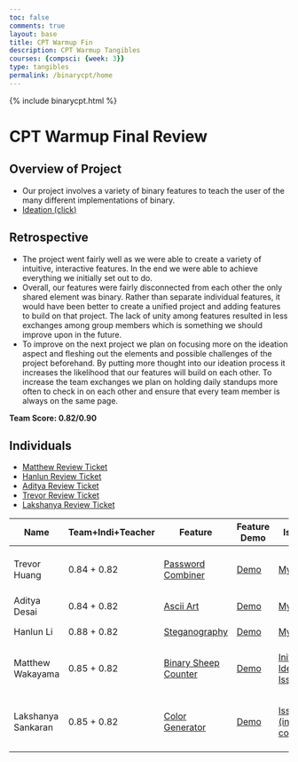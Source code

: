 ```yaml
---
toc: false
comments: true
layout: base
title: CPT Warmup Fin
description: CPT Warmup Tangibles
courses: {compsci: {week: 3}}
type: tangibles
permalink: /binarycpt/home
---
```


{% include binarycpt.html %}


<div class="snow_wrap">
    <div class="snow"></div>
</div>

# CPT Warmup Final Review

## Overview of Project
- Our project involves a variety of binary features to teach the user of the many different implementations of binary. 
- <a href="https://trevorhuang1.github.io/cpt_warmup//2023/11/14/week13-plans.html">Ideation (click)</a>
## Retrospective
- The project went fairly well as we were able to create a variety of intuitive, interactive features. In the end we were able to achieve everything we initially set out to do.
- Overall, our features were fairly disconnected from each other the only shared element was binary. Rather than separate individual features, it would have been better to create a unified project and adding features to build on that project. The lack of unity among features resulted in less exchanges among group members which is something we should improve upon in the future. 
- To improve on the next project we plan on focusing more on the ideation aspect and fleshing out the elements and possible challenges of the project beforehand. By putting more thought into our ideation process it increases the likelihood that our features will build on each other. To increase the team exchanges we plan on holding daily standups more often to check in on each other and ensure that every team member is always on the same page. 

**Team Score: 0.82/0.90**

## Individuals
- <a href="https://github.com/M8tth3/m8th3_2.0/issues/1">Matthew Review Ticket</a>
- <a href="https://github.com/trevorhuang1/cpt_warmup/issues/8">Hanlun Review Ticket</a>
- <a href="https://github.com/ad1tyad3sa1/studentCSP/issues/1">Aditya Review Ticket</a>
- <a href="https://github.com/trevorhuang1/csp_blog/issues/1">Trevor Review Ticket</a>
- <a href="https://github.com/trevorhuang1/cpt_warmup/issues/4">Lakshanya Review Ticket</a>

| Name               | Team+Indi+Teacher | Feature                                          | Feature Demo                                                                                     | Issues                                | Key Commit(s)                                                                                                                                                                               | Analytics                                                                                                             |
|------------------- |------------------- |-------------------------------------------------- |-------------------------------------------------------------------------------------------------- |--------------------------------------- |-------------------------------------------------------------------------------------------------------------------------------------------------------------------------------------------- |------------------------------------------------------------------------------------------------------------------------ |
| Trevor Huang       | 0.84 + 0.82              | [Password Combiner](https://trevorhuang1.github.io/cpt_warmup//binarycpt/password-combiner)        | [Demo](https://www.youtube.com/embed/2r-a3uKsKcQ?si=1EjfRtFTQFguLgZ1)                             | [My Issue](https://github.com/trevorhuang1/cpt_warmup/issues/5)                                    | [Elementary password combiner](https://github.com/trevorhuang1/cpt_warmup/commit/f96393709dc9e6e1c28a78b33005e64f71fac3ce), [Animation](https://github.com/trevorhuang1/cpt_warmup/commit/a90b7064a68e6d0c694ba5efe179a28a4ed293ee)                | [Profile](https://github.com/trevorhuang1), [Workflow](https://github.com/trevorhuang1/cpt_warmup/actions?query=actor:trevorhuang1) |
| Aditya Desai       | 0.84 + 0.82              | [Ascii Art](https://trevorhuang1.github.io/cpt_warmup//binarycpt/ascii-art)                      | [Demo](https://www.youtube.com/embed/sgBVGWAV_W0?si=BgjFlQyOgEl-fWmd)                             | [My Issue](https://github.com/trevorhuang1/cpt_warmup/issues/6)                                    | [Ascii Art Program/Canvas](https://github.com/trevorhuang1/cpt_warmup/commit/8d2ce0585463927361336e4c41df17ed84b469e7)                   | [Profile](https://github.com/ad1tyad3sa1), [Workflow](https://github.com/trevorhuang1/cpt_warmup/actions?query=actor%3Aad1tyad3sa1) |
| Hanlun Li          | 0.88 + 0.82             | [Steganography](https://trevorhuang1.github.io/cpt_warmup//binarycpt/steganography)              | [Demo](https://www.youtube.com/embed/DxeNFm_G2BY?si=JbQiivypj5Bewpwa)                             | [My Issue](https://github.com/trevorhuang1/cpt_warmup/issues/3)                                    | [Stego](https://github.com/trevorhuang1/cpt_warmup/commit/19b5222fb5bb63762c1bba148aca17f166b11b13)                           | [Profile](https://github.com/hanlunli), [Workflow](https://github.com/trevorhuang1/cpt_warmup/actions?query=actor%3Ahanlunli)   |
| Matthew Wakayama   | 0.85 + 0.82             | [Binary Sheep Counter](https://trevorhuang1.github.io/cpt_warmup//binarycpt/counting-sheep)      | [Demo](https://www.youtube.com/embed/pa7BQ9T9C1M?si=7H_47InuzpRYcdYa)                             | [Initial Ideation Issue](https://github.com/trevorhuang1/cpt_warmup/issues/2)                     | [Christmas SASS](https://github.com/trevorhuang1/cpt_warmup/commit/2d2963b0421167fcaaa29f84c8629adaeae979be), [Sheep Random Color Gen](https://github.com/trevorhuang1/cpt_warmup/commit/91038ae23158fc9fc865837d3a57ceba8d57ab6b) | [Profile](https://github.com/M8tth3), [Workflow](https://github.com/trevorhuang1/cpt_warmup/actions?query=actor%3AM8tth3++) |
| Lakshanya Sankaran | 0.85 + 0.82             | [Color Generator](https://trevorhuang1.github.io/cpt_warmup//binarycpt/colorgen)                | [Demo](https://www.youtube.com/embed/6kySmN-ALZc?si=Btnus42cAiJR6wyO)                             | [Issue (initial concept)](https://github.com/trevorhuang1/cpt_warmup/issues/4)                     | [js color generator](https://github.com/trevorhuang1/cpt_warmup/commit/9da25de7e4f114a33fdb5028e7b4d3d236659a6e), [sample color input](https://github.com/trevorhuang1/cpt_warmup/commit/a9aa10d3a696960b662604dc98f4ea624c7f5fe5), [change text output](https://github.com/trevorhuang1/cpt_warmup/commit/e7fc72d08a77e54c11d55395bd2c14881b9efd5c) | [Profile](https://github.com/lakshusan), [Workflow](https://github.com/trevorhuang1/cpt_warmup/actions?query=actor%3Alakshusan) |


<script src="https://utteranc.es/client.js"
        repo="trevorhuang1/cpt_warmup"
        issue-term="pathname"
        theme="github-light"
        crossorigin="anonymous"
        async>
</script>




